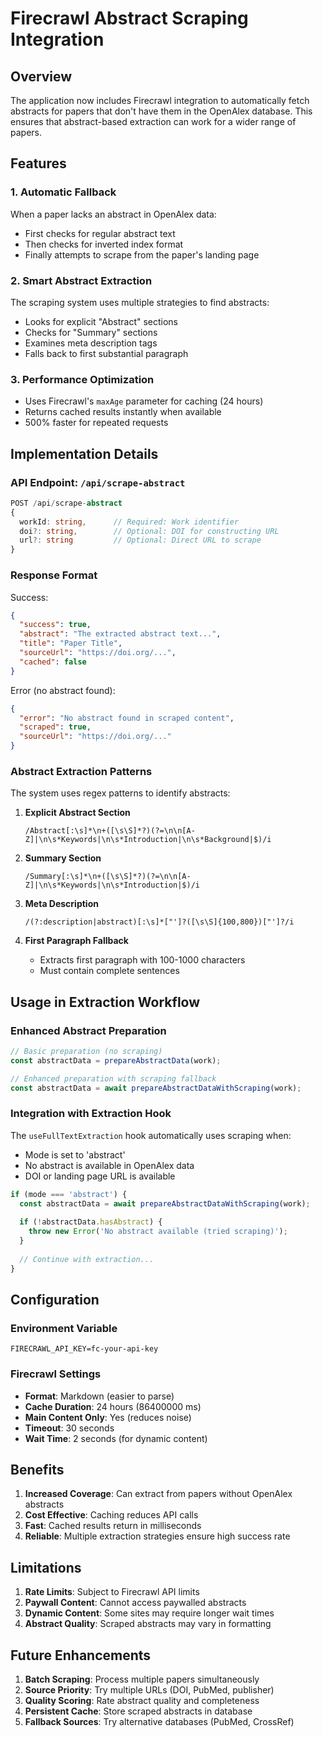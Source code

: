 # Firecrawl Abstract Scraping Integration

## Overview

The application now includes Firecrawl integration to automatically fetch abstracts for papers that don't have them in the OpenAlex database. This ensures that abstract-based extraction can work for a wider range of papers.

## Features

### 1. Automatic Fallback
When a paper lacks an abstract in OpenAlex data:
- First checks for regular abstract text
- Then checks for inverted index format
- Finally attempts to scrape from the paper's landing page

### 2. Smart Abstract Extraction
The scraping system uses multiple strategies to find abstracts:
- Looks for explicit "Abstract" sections
- Checks for "Summary" sections
- Examines meta description tags
- Falls back to first substantial paragraph

### 3. Performance Optimization
- Uses Firecrawl's `maxAge` parameter for caching (24 hours)
- Returns cached results instantly when available
- 500% faster for repeated requests

## Implementation Details

### API Endpoint: `/api/scrape-abstract`

```typescript
POST /api/scrape-abstract
{
  workId: string,      // Required: Work identifier
  doi?: string,        // Optional: DOI for constructing URL
  url?: string         // Optional: Direct URL to scrape
}
```

### Response Format

Success:
```json
{
  "success": true,
  "abstract": "The extracted abstract text...",
  "title": "Paper Title",
  "sourceUrl": "https://doi.org/...",
  "cached": false
}
```

Error (no abstract found):
```json
{
  "error": "No abstract found in scraped content",
  "scraped": true,
  "sourceUrl": "https://doi.org/..."
}
```

### Abstract Extraction Patterns

The system uses regex patterns to identify abstracts:

1. **Explicit Abstract Section**
   ```regex
   /Abstract[:\s]*\n+([\s\S]*?)(?=\n\n[A-Z]|\n\s*Keywords|\n\s*Introduction|\n\s*Background|$)/i
   ```

2. **Summary Section**
   ```regex
   /Summary[:\s]*\n+([\s\S]*?)(?=\n\n[A-Z]|\n\s*Keywords|\n\s*Introduction|$)/i
   ```

3. **Meta Description**
   ```regex
   /(?:description|abstract)[:\s]*["']?([\s\S]{100,800})["']?/i
   ```

4. **First Paragraph Fallback**
   - Extracts first paragraph with 100-1000 characters
   - Must contain complete sentences

## Usage in Extraction Workflow

### Enhanced Abstract Preparation

```typescript
// Basic preparation (no scraping)
const abstractData = prepareAbstractData(work);

// Enhanced preparation with scraping fallback
const abstractData = await prepareAbstractDataWithScraping(work);
```

### Integration with Extraction Hook

The `useFullTextExtraction` hook automatically uses scraping when:
- Mode is set to 'abstract'
- No abstract is available in OpenAlex data
- DOI or landing page URL is available

```typescript
if (mode === 'abstract') {
  const abstractData = await prepareAbstractDataWithScraping(work);
  
  if (!abstractData.hasAbstract) {
    throw new Error('No abstract available (tried scraping)');
  }
  
  // Continue with extraction...
}
```

## Configuration

### Environment Variable
```env
FIRECRAWL_API_KEY=fc-your-api-key
```

### Firecrawl Settings
- **Format**: Markdown (easier to parse)
- **Cache Duration**: 24 hours (86400000 ms)
- **Main Content Only**: Yes (reduces noise)
- **Timeout**: 30 seconds
- **Wait Time**: 2 seconds (for dynamic content)

## Benefits

1. **Increased Coverage**: Can extract from papers without OpenAlex abstracts
2. **Cost Effective**: Caching reduces API calls
3. **Fast**: Cached results return in milliseconds
4. **Reliable**: Multiple extraction strategies ensure high success rate

## Limitations

1. **Rate Limits**: Subject to Firecrawl API limits
2. **Paywall Content**: Cannot access paywalled abstracts
3. **Dynamic Content**: Some sites may require longer wait times
4. **Abstract Quality**: Scraped abstracts may vary in formatting

## Future Enhancements

1. **Batch Scraping**: Process multiple papers simultaneously
2. **Source Priority**: Try multiple URLs (DOI, PubMed, publisher)
3. **Quality Scoring**: Rate abstract quality and completeness
4. **Persistent Cache**: Store scraped abstracts in database
5. **Fallback Sources**: Try alternative databases (PubMed, CrossRef) 